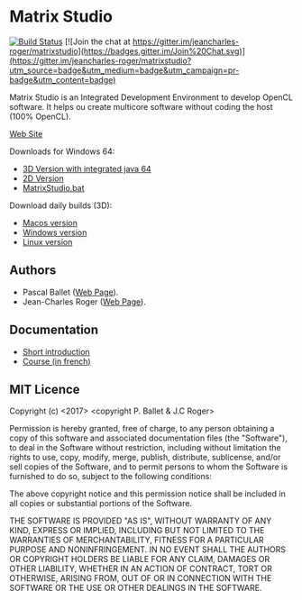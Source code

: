 # Matrix Studio

[![Build Status](https://travis-ci.org/jeancharles-roger/matrixstudio.svg?branch=master)](https://travis-ci.org/jeancharles-roger/matrixstudio)
[![Join the chat at https://gitter.im/jeancharles-roger/matrixstudio](https://badges.gitter.im/Join%20Chat.svg)](https://gitter.im/jeancharles-roger/matrixstudio?utm_source=badge&utm_medium=badge&utm_campaign=pr-badge&utm_content=badge)

Matrix Studio is an Integrated Development Environment to develop OpenCL software. 
It helps ou create multicore software without coding the host (100% OpenCL).

[Web Site](http://virtulab.univ-brest.fr/?page_id=23)

Downloads for Windows 64:
- [3D Version with integrated java 64](https://www.amazon.fr/clouddrive/share/nQc9NbHpKyIYhpn4fu60rP30G5Q9hybHcJxZIu7rDcT)
- [2D Version](https://www.amazon.fr/clouddrive/share/a4b9R3jN1ezkr0DwqRuteXjm4B7Wmn4eg44p07BalgW)
- [MatrixStudio.bat](https://www.amazon.fr/clouddrive/share/e9EccQx5WuLkYFjKXZXolQOJgawnk5kmAJzsOIz3FZY)

Download daily builds (3D):
- [Macos version](https://bintray.com/jeancharles-roger/generic/download_file?file_path=matrixstudio%2Fdaily%2FMatrixStudio-daily-mac-1.0.0.tar.gz)
- [Windows version](https://bintray.com/jeancharles-roger/generic/download_file?file_path=matrixstudio%2Fdaily%2FMatrixStudio-daily-windows-1.0.0.zip)
- [Linux version](https://bintray.com/jeancharles-roger/generic/download_file?file_path=matrixstudio%2Fdaily%2FMatrixStudio-daily-linux-1.0.0.tar.gz)


## Authors

- Pascal Ballet ([Web Page](http://virtulab.univ-brest.fr/?page_id=32)).
- Jean-Charles Roger ([Web Page](http://minibilles.fr)).

## Documentation

- [Short introduction](http://virtulab.univ-brest.fr/MatrixStudioBook.pdf)
- [Course (in french)](http://virtulab.univ-brest.fr/GeneralCourse.pdf)

## MIT Licence

Copyright (c) <2017> <copyright P. Ballet & J.C Roger>

Permission is hereby granted, free of charge, to any person obtaining a copy
of this software and associated documentation files (the "Software"), to deal
in the Software without restriction, including without limitation the rights
to use, copy, modify, merge, publish, distribute, sublicense, and/or sell
copies of the Software, and to permit persons to whom the Software is
furnished to do so, subject to the following conditions:

The above copyright notice and this permission notice shall be included in all
copies or substantial portions of the Software.

THE SOFTWARE IS PROVIDED "AS IS", WITHOUT WARRANTY OF ANY KIND, EXPRESS OR
IMPLIED, INCLUDING BUT NOT LIMITED TO THE WARRANTIES OF MERCHANTABILITY,
FITNESS FOR A PARTICULAR PURPOSE AND NONINFRINGEMENT. IN NO EVENT SHALL THE
AUTHORS OR COPYRIGHT HOLDERS BE LIABLE FOR ANY CLAIM, DAMAGES OR OTHER
LIABILITY, WHETHER IN AN ACTION OF CONTRACT, TORT OR OTHERWISE, ARISING FROM,
OUT OF OR IN CONNECTION WITH THE SOFTWARE OR THE USE OR OTHER DEALINGS IN THE
SOFTWARE.
